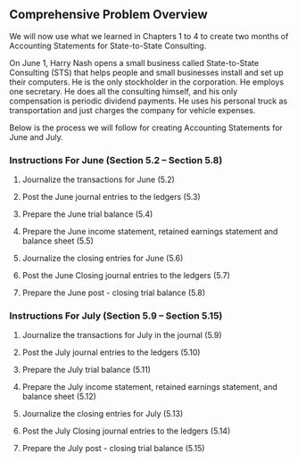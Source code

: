 ## Comprehensive Problem Overview

We will now use what we learned in Chapters 1 to 4 to create two months of Accounting Statements for State-to-State Consulting.

On June 1, Harry Nash opens a small business called State-to-State Consulting (STS) that helps people and small businesses install and set up their computers. He is the only stockholder in the corporation. He employs one secretary. He does all the consulting himself, and his only compensation is periodic dividend payments. He uses his personal truck as transportation and just charges the company for vehicle expenses.

Below is the process we will follow for creating Accounting Statements for June and July.

### Instructions For June (Section 5.2 – Section 5.8)

1.  Journalize the transactions for June (5.2)

2.  Post the June journal entries to the ledgers (5.3)

3.  Prepare the June trial balance (5.4)

4.  Prepare the June income statement, retained earnings statement and balance sheet (5.5)

5.  Journalize the closing entries for June (5.6)

6.  Post the June Closing journal entries to the ledgers (5.7)

7.  Prepare the June post - closing trial balance (5.8)

### Instructions For July (Section 5.9 – Section 5.15)

1.  Journalize the transactions for July in the journal (5.9)

2.  Post the July journal entries to the ledgers (5.10)

3.  Prepare the July trial balance (5.11)

4.  Prepare the July income statement, retained earnings statement, and balance sheet (5.12)

5.  Journalize the closing entries for July (5.13)

6.  Post the July Closing journal entries to the ledgers (5.14)

7.  Prepare the July post - closing trial balance (5.15)
